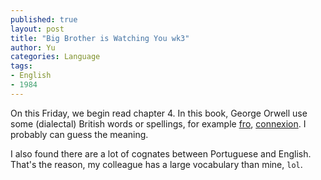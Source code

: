 ```yaml
---
published: true
layout: post
title: "Big Brother is Watching You wk3"
author: Yu
categories: Language
tags:
- English
- 1984
---
```


On this Friday, we begin read chapter 4. In this book, George Orwell use some (dialectal) British words or spellings, for example [fro](https://www.merriam-webster.com/dictionary/fro), [connexion](https://www.merriam-webster.com/dictionary/connexion). I probably can guess the meaning. 

I also found there are a lot of cognates between Portuguese and English. That's the reason, my colleague has a large vocabulary than mine, `lol`.
